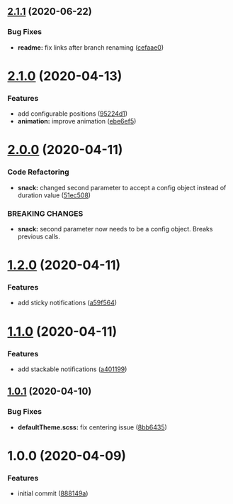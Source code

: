 ## [2.1.1](https://github.com/TimoBechtel/oh-snack/compare/v2.1.0...v2.1.1) (2020-06-22)


### Bug Fixes

* **readme:** fix links after branch renaming ([cefaae0](https://github.com/TimoBechtel/oh-snack/commit/cefaae0e84f25e8e8bbb36abf2cbc3ce2a2a5d3d))

# [2.1.0](https://github.com/TimoBechtel/oh-snack/compare/v2.0.0...v2.1.0) (2020-04-13)


### Features

* add configurable positions ([95224d1](https://github.com/TimoBechtel/oh-snack/commit/95224d185b9b85e777b460dbaceae86bdaa6f506))
* **animation:** improve animation ([ebe6ef5](https://github.com/TimoBechtel/oh-snack/commit/ebe6ef5e0025df90d007a55b97221c3753156d9a))

# [2.0.0](https://github.com/TimoBechtel/oh-snack/compare/v1.2.0...v2.0.0) (2020-04-11)


### Code Refactoring

* **snack:** changed second parameter to accept a config object instead of duration value ([51ec508](https://github.com/TimoBechtel/oh-snack/commit/51ec5080c0adedee346ccb77492f9f9c8bf0db49))


### BREAKING CHANGES

* **snack:** second parameter now needs to be a config object. Breaks previous calls.

# [1.2.0](https://github.com/TimoBechtel/oh-snack/compare/v1.1.0...v1.2.0) (2020-04-11)


### Features

* add sticky notifications ([a59f564](https://github.com/TimoBechtel/oh-snack/commit/a59f5643290d5c269b3f80a4bc0655dccddc2b88))

# [1.1.0](https://github.com/TimoBechtel/oh-snack/compare/v1.0.1...v1.1.0) (2020-04-11)


### Features

* add stackable notifications ([a401199](https://github.com/TimoBechtel/oh-snack/commit/a401199cacce3d4f735a1217fd10377bb5071220))

## [1.0.1](https://github.com/TimoBechtel/oh-snack/compare/v1.0.0...v1.0.1) (2020-04-10)


### Bug Fixes

* **defaultTheme.scss:** fix centering issue ([8bb6435](https://github.com/TimoBechtel/oh-snack/commit/8bb643539e3fa17b328b46885a368989300d8ece))

# 1.0.0 (2020-04-09)


### Features

* initial commit ([888149a](https://github.com/TimoBechtel/oh-snack/commit/888149a80351c4eff3bb113ab41994bf9c083e69))

